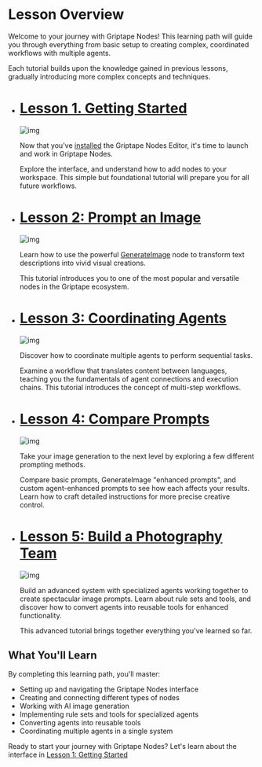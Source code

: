 # Lesson Overview

Welcome to your journey with Griptape Nodes! This learning path will guide you through everything from basic setup to creating complex, coordinated workflows with multiple agents.

Each tutorial builds upon the knowledge gained in previous lessons, gradually introducing more complex concepts and techniques.

<div class="grid grid-wide cards" markdown>

- # [Lesson 1. Getting Started](../ftue/00_tour/FTUE_00_tour.md)

    ![img](00_tour/assets/workspace_interface.png)

    Now that you've [installed](../installation.md) the Griptape Nodes Editor, it's time to launch and work in Griptape Nodes.

    Explore the interface, and understand how to add nodes to your workspace. This simple but foundational tutorial will prepare you for all future workflows.

- # [Lesson 2: Prompt an Image](../ftue/01_prompt_an_image/FTUE_01_prompt_an_image.md)

    ![img](assets/FTUE_01_prompt_an_image.png)

    Learn how to use the powerful [GenerateImage](../nodes/image/create_image.md) node to transform text descriptions into vivid visual creations.

    This tutorial introduces you to one of the most popular and versatile nodes in the Griptape ecosystem.

- # [Lesson 3: Coordinating Agents](../ftue/02_coordinating_agents/FTUE_02_coordinating_agents.md)

    ![img](assets/FTUE_02_coordinating_agents.png)

    Discover how to coordinate multiple agents to perform sequential tasks.

    Examine a workflow that translates content between languages, teaching you the fundamentals of agent connections and execution chains. This tutorial introduces the concept of multi-step workflows.

- # [Lesson 4: Compare Prompts](../ftue/03_compare_prompts/FTUE_03_compare_prompts.md)

    ![img](assets/FTUE_03_compare_prompts.png)

    Take your image generation to the next level by exploring a few different prompting methods.

    Compare basic prompts, GenerateImage "enhanced prompts", and custom agent-enhanced prompts to see how each affects your results. Learn how to craft detailed instructions for more precise creative control.

- # [Lesson 5: Build a Photography Team](../ftue/04_photography_team/FTUE_04_photography_team.md)

    ![img](assets/FTUE_04_photography_team.png)

    Build an advanced system with specialized agents working together to create spectacular image prompts. Learn about rule sets and tools, and discover how to convert agents into reusable tools for enhanced functionality.

    This advanced tutorial brings together everything you've learned so far.

</div>

## What You'll Learn

By completing this learning path, you'll master:

- Setting up and navigating the Griptape Nodes interface
- Creating and connecting different types of nodes
- Working with AI image generation
- Implementing rule sets and tools for specialized agents
- Converting agents into reusable tools
- Coordinating multiple agents in a single system

Ready to start your journey with Griptape Nodes? Let's learn about the interface in [Lesson 1: Getting Started](00_tour/FTUE_00_tour.md)
